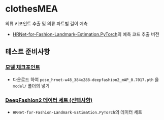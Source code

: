 # clothesMEA

의류 키포인트 추출 및 의류 파트별 길이 예측

-   [HRNet-for-Fashion-Landmark-Estimation.PyTorch](https://github.com/Lseoksee/HRNet-for-Fashion-Landmark-Estimation.PyTorch)의 예측 코드 추출 버전

## 테스트 준비사항

### [모델 체크포인트](https://shanghaitecheducn-my.sharepoint.com/personal/qianshh_shanghaitech_edu_cn/_layouts/15/onedrive.aspx?id=%2Fpersonal%2Fqianshh%5Fshanghaitech%5Fedu%5Fcn%2FDocuments%2Fshare%2FProjects%2Fhrnet%2Dfor%2Dfashion%2Dlandmark%2Destimation%2Epytorch&ga=1)

-   다운로드 하여 `pose_hrnet-w48_384x288-deepfashion2_mAP_0.7017.pth` 을 `model/` 폴더의 넣기

### [DeepFashion2 데이터 세트 (선택사항)](https://github.com/switchablenorms/DeepFashion2)

-  `HRNet-for-Fashion-Landmark-Estimation.PyTorch`의 데이터 세트
